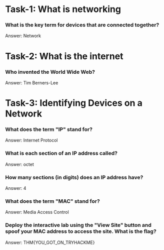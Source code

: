 # Task-1: What is networking

### What is the key term for devices that are connected together?
Answer: Network

# Task-2: What is the internet

### Who invented the World Wide Web?
Answer: Tim Berners-Lee

# Task-3: Identifying Devices on a Network

### What does the term "IP" stand for?
Answer: Internet Protocol

### What is each section of an IP address called?
Answer: octet

### How many sections (in digits) does an IP address have? 
Answer: 4

### What does the term "MAC" stand for?
Answer: Media Access Control

### Deploy the interactive lab using the "View Site" button and spoof your MAC address to access the site.  What is the flag?
Answer: THM{YOU_GOT_ON_TRYHACKME}
